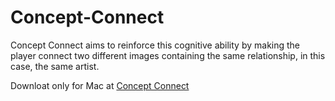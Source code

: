 # Concept-Connect
 
Concept Connect aims to reinforce this cognitive ability by making the player connect two different images containing the same relationship, in this case, the same artist.

Downloat only for Mac at [Concept Connect](https://sfbarts.itch.io/concept-connect)
